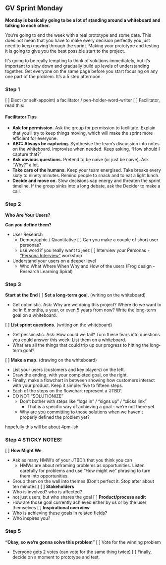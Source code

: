 ## GV Sprint Monday

**Monday is basically going to be a lot of standing around a whiteboard and talking to each other.**

You’re going to end the week with a real prototype and some data. This does not mean that you have to make every decision perfectly you just need to keep moving through the sprint. Making your prototype and testing it is going to give you the best possible start to the project.

It’s going to be really tempting to think of solutions immediately, but it’s important to slow down and gradually build up levels of understanding together. Get everyone on the same page before you start focusing on any one part of the problem. It’s a 5 step afternoon.

### Step 1
[ ] Elect (or self-appoint) a facilitator / pen-holder-word-writer
[ ] Facilitator, read this:

#### Facilitator Tips
- **Ask for permission.** Ask the group for permission to facilitate. Explain that you’ll try to keep things moving, which will make the sprint more efficient for everyone.
- **ABC: Always be capturing.** Synthesise the team’s discussion into notes on the whiteboard. Improvise when needed. Keep asking, “How should I capture that?”
- **Ask obvious questions.** Pretend to be naïve (or just be naïve). Ask “Why?” a lot.
- **Take care of the humans.** Keep your team energised. Take breaks every sixty to ninety minutes. Remind people to snack and to eat a light lunch.
- **Decide and move on.** Slow decisions sap energy and threaten the sprint timeline. If the group sinks into a long debate, ask the Decider to make a call.

### Step 2
**Who Are Your Users?**

**Can you define them?**

- User Research
  - Demographic / Quantitative
[ ] Can you make a couple of short user personas?
  - use word if you really want to jeez
[ ] Interview your Personas + [“Persona Interview”](./persona-interview-workshop.md) workshop
- Understand your users on a deeper level
  - Who What Where When Why and How of the users (Frog design - Research Learning Spiral)

### Step 3
**Start at the End**
[ ] **Set a long-term goal.** (writing on the whiteboard)
  - Get optimistic. Ask: Why are we doing this project? Where do we want to be in 6 months, a year, or even 5 years from now? Write the long-term goal on a whiteboard.


[ ] **List sprint questions.** (writing on the whiteboard)
  - Get pessimistic. Ask: How could we fail? Turn these fears into questions you could answer this week. List them on a whiteboard.
  - What are all the things that could trip up our progress to hitting the long-term goal?


[ ] **Make a map.** (drawing on the whiteboard)
  - List your users (customers and key players) on the left.
  - Draw the ending, with your completed goal, on the right.
  - Finally, make a flowchart in between showing how customers interact with your product. Keep it simple: five to fifteen steps.
  - Each of the steps on the flowchart represent a ‘JTBD’.
  - DO NOT “SOLUTIONIZE”
    - Don’t bother with steps like “logs in” / “signs up” / “clicks link”
      - That is a specific way of achieving a goal - we’re not there yet
    - Why are you committing to those solutions when we haven’t properly defined the problem yet?

hopefully this will be about 4pm-ish

### Step 4 STICKY NOTES!
[ ] **How Might We**
  - Ask as many HMW’s of your JTBD’s that you think you can
    - HMWs are about reframing problems as opportunities.
      Listen carefully for problems and use “How might we” phrasing to turn them into opportunities.
  - Group them on the wall into themes (Don’t perfect it. Stop after about ten minutes.)
[ ] **Stakeholders**
  - Who is involved? who is affected?
  - not just users, but who shares the goal
[ ] **Product/process audit**
  - How are those goal currently achieved either by us or by the user themselves
[ ] **Inspirational overview**
  - Who is achieving these goals in related fields?
  - Who inspires you?

### Step 5
**“Okay, so we’re gonna solve this problem”**
[ ] Vote for the winning problem
  - Everyone gets 2 votes (can vote for the same thing twice)
[ ] Finally, decide on a moment to prototype and test.
